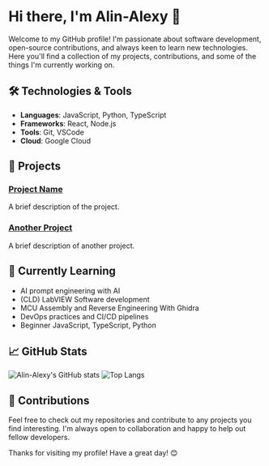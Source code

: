 
# Hi there, I'm Alin-Alexy 👋

Welcome to my GitHub profile! I'm passionate about software development, open-source contributions, and always keen to learn new technologies. Here you'll find a collection of my projects, contributions, and some of the things I'm currently working on.

## 🛠️ Technologies & Tools

- **Languages**: JavaScript, Python, TypeScript
- **Frameworks**: React, Node.js
- **Tools**: Git, VSCode
- **Cloud**: Google Cloud

## 🚀 Projects

### [Project Name](https://github.com/Alin-Alexy/project-name)

A brief description of the project.

### [Another Project](https://github.com/Alin-Alexy/another-project)

A brief description of another project.

## 🌱 Currently Learning

- AI prompt engineering with AI
- (CLD) LabVIEW Software development 
- MCU Assembly and Reverse Engineering With Ghidra
- DevOps practices and CI/CD pipelines
- Beginner JavaScript, TypeScript, Python


## 📈 GitHub Stats

![Alin-Alexy's GitHub stats](https://github-readme-stats.vercel.app/api?username=Alin-Alexy&show_icons=true&theme=radical)
![Top Langs](https://github-readme-stats.vercel.app/api/top-langs/?username=Alin-Alexy&layout=compact&theme=radical)

## 🤝 Contributions

Feel free to check out my repositories and contribute to any projects you find interesting. I'm always open to collaboration and happy to help out fellow developers.

Thanks for visiting my profile! Have a great day! 😊
